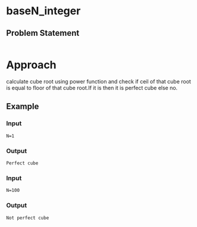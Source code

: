 # baseN_integer

## Problem Statement

```Given a number check whether it is perfectcube or not.

```

# Approach

calculate cube root using power function and check if ceil of that cube root is equal to floor of that cube root.If it is then it is perfect cube else no.

## Example

### Input

```
N=1

```

### Output

```
Perfect cube
```

### Input

```
N=100
```

### Output

```
Not perfect cube
```
